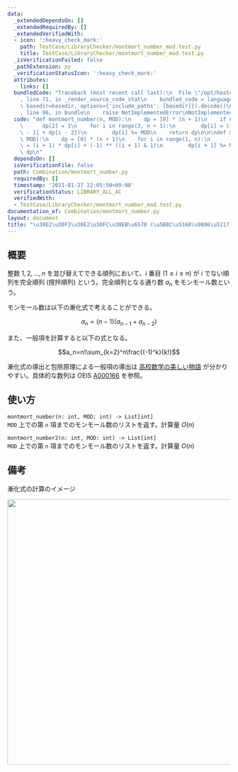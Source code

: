 ```yaml
---
data:
  _extendedDependsOn: []
  _extendedRequiredBy: []
  _extendedVerifiedWith:
  - icon: ':heavy_check_mark:'
    path: TestCase/LibraryChecker/montmort_number_mod.test.py
    title: TestCase/LibraryChecker/montmort_number_mod.test.py
  _isVerificationFailed: false
  _pathExtension: py
  _verificationStatusIcon: ':heavy_check_mark:'
  attributes:
    links: []
  bundledCode: "Traceback (most recent call last):\n  File \"/opt/hostedtoolcache/Python/3.9.7/x64/lib/python3.9/site-packages/onlinejudge_verify/documentation/build.py\"\
    , line 71, in _render_source_code_stat\n    bundled_code = language.bundle(stat.path,\
    \ basedir=basedir, options={'include_paths': [basedir]}).decode()\n  File \"/opt/hostedtoolcache/Python/3.9.7/x64/lib/python3.9/site-packages/onlinejudge_verify/languages/python.py\"\
    , line 96, in bundle\n    raise NotImplementedError\nNotImplementedError\n"
  code: "def montmort_number(n, MOD):\n    dp = [0] * (n + 1)\n    if n >= 2:\n  \
    \      dp[2] = 1\n    for i in range(3, n + 1):\n        dp[i] = (i - 1) * (dp[i\
    \ - 1] + dp[i - 2])\n        dp[i] %= MOD\n    return dp\n\n\ndef montmort_number2(n,\
    \ MOD):\n    dp = [0] * (n + 1)\n    for i in range(1, n):\n        dp[i + 1]\
    \ = (i + 1) * dp[i] + (-1) ** ((i + 1) & 1)\n        dp[i + 1] %= MOD\n    return\
    \ dp\n"
  dependsOn: []
  isVerificationFile: false
  path: Combination/montmort_number.py
  requiredBy: []
  timestamp: '2021-01-27 22:05:50+09:00'
  verificationStatus: LIBRARY_ALL_AC
  verifiedWith:
  - TestCase/LibraryChecker/montmort_number_mod.test.py
documentation_of: Combination/montmort_number.py
layout: document
title: "\u30E2\u30F3\u30E2\u30FC\u30EB\u6570 (\u5B8C\u5168\u9806\u5217)"
---
```

## 概要
整数 $1, 2, \dots , n$ を並び替えてできる順列において、$i$ 番目 ($1 \le i \le n$) が $i$ でない順列を完全順列 (撹拌順列) という。完全順列となる通り数 $a_n$ をモンモール数という。

モンモール数は以下の漸化式で考えることができる。

$$a_n=(n-1)(a_{n-1}+a_{n-2})$$

また、一般項を計算すると以下の式となる。

$$a_n=n!\sum_{k=2}^n\frac{(-1)^k}{k!}$$

漸化式の導出と包除原理による一般項の導出は [高校数学の美しい物語](https://manabitimes.jp/math/612) が分かりやすい。具体的な数列は OEIS [A000166](https://oeis.org/A000166) を参照。

## 使い方
`montmort_number(n: int, MOD: int) -> List[int]`  
`MOD` 上での第 `n` 項までのモンモール数のリストを返す。計算量 $O(n)$

`montmort_number2(n: int, MOD: int) -> List[int]`  
`MOD` 上での第 `n` 項までのモンモール数のリストを返す。計算量 $O(n)$

## 備考
漸化式の計算のイメージ

<img src="https://Neterukun1993.github.io/Library/montmort_number.png" width="600">
